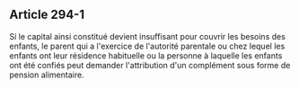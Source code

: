 Article 294-1
----
Si le capital ainsi constitué devient insuffisant pour couvrir les besoins des
enfants, le parent qui a l'exercice de l'autorité parentale ou chez lequel les
enfants ont leur résidence habituelle ou la personne à laquelle les enfants ont
été confiés peut demander l'attribution d'un complément sous forme de pension
alimentaire.

